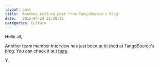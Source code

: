```yaml
---
layout: post
title:  Another culture post from TangoSource's blog!
date:   2015-04-24 21:20:31
categories: Culture
---
```

Hello all,

Another team member interview has just been published at TangoSource's blog. You can check it out [here](http://tangosource.com/blog/get-to-know-our-team-cesar-gomez-web-developer/).

Y.

